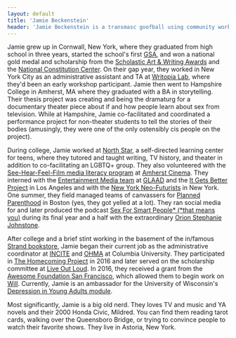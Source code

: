 ```yaml
---
layout: default
title: 'Jamie Beckenstein'
header: 'Jamie Beckenstein is a transmasc goofball using community work to engage anger, fear, and shame.'
---
```



Jamie grew up in Cornwall, New York, where they graduated from high school in three years, started the school's first [GSA](https://www.glsen.org/participate/student-action/gsa), and won a national gold medal and scholarship from the [Scholastic Art & Writing Awards](http://www.artandwriting.org) and the [National Constitution Center](https://constitutioncenter.org). On their gap year, they worked in New York City as an administrative assistant and TA at [Writopia Lab](http://www.writopialab.org), where they'd been an early workshop participant. Jamie then went to Hampshire College in Amherst, MA where they graduated with a BA in storytelling. Their thesis project was creating and being the dramaturg for a documentary theater piece about if and how people learn about sex from television. While at Hampshire, Jamie co-facilitated and coordinated a performance project for non-theater students to tell the stories of their bodies (amusingly, they were one of the only ostensibly cis people on the project).

During college, Jamie worked at [North Star](http://www.northstarteens.org/#learningisnatural), a self-directed learning center for teens, where they tutored and taught writing, TV history, and theater in addition to co-facilitating an LGBTQ+ group. They also volunteered with the [See-Hear-Feel-Film media literacy program](http://amherstcinema.org/education/about-see-hear-feel-film) at [Amherst Cinema](http://amherstcinema.org). They interned with the [Entertainment Media team](http://www.glaad.org/entertainment) at [GLAAD](http://www.glaad.org) and the [It Gets Better Project](http://www.itgetsbetter.org) in Los Angeles and with the [New York Neo-Futurists](http://www.nyneofuturists.org) in New York. One summer, they field managed teams of canvassers for [Planned Parenthood](https://www.plannedparenthood.org) in Boston (yes, they got yelled at a lot). They ran social media for and later produced the podcast [Sex For Smart People* (*that means you)](http://sexforsmartpeople.com) during its final year and a half with the extraordinary [Orion Stephanie Johnstone](http://orionjohnstone.com). 

After college and a brief stint working in the basement of the in/famous [Strand bookstore](http://www.strandbooks.com), Jamie began their current job as the administrative coordinator at [INCITE](http://www.incite.columbia.edu) and [OHMA](http://oralhistory.columbia.edu/) at Columbia University. They participated in [The Homecoming Project](http://oralhistory.columbia.edu) in 2016 and later served on the scholarship committee at [Live Out Loud](https://www.liveoutloud.info). In 2016, they received a grant from the [Awesome Foundation San Francisco](http://www.awesomefoundation.org/en/chapters/sf), which allowed them to begin work on [Will](https://transembassy.com/will/). Currently, Jamie is an ambassador for the University of Wisconsin's [Depression in Young Adults module](http://healthexperiencesusa.org/depression).

Most significantly, Jamie is a big old nerd. They loves TV and music and YA novels and their 2000 Honda Civic, Mildred. You can find them reading tarot cards, walking over the Queensboro Bridge, or trying to convince people to watch their favorite shows. They live in Astoria, New York.
